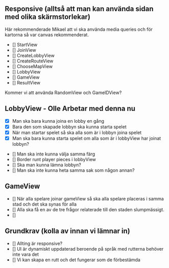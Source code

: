 ## Responsive (alltså att man kan använda sidan med olika skärmstorlekar) 

Här rekommenderade Mikael att vi ska använda media queries och för kartorna så var canvas rekommenderat.

- [] StartView
- [] JoinView
- [] CreateLobbyView
- [] CreateRouteView
- [] ChooseMapView
- [] LobbyView
- [] GameView
- [] ResultView

Kommer vi att använda RandomView och GameIDView?

## LobbyView - Olle Arbetar med denna nu

- [x] Man ska bara kunna joina en lobby en gång
- [x] Bara den som skapade lobbyn ska kunna starta spelet
- [x] När man startar spelet så ska alla som är i lobbyn joina spelet
- [x] Man ska bara kunna starta spelet om alla som är i lobbyView har joinat lobbyn?
- [] Man ska inte kunna välja samma färg
- [] Border runt player pieces i lobbyView
- [] Ska man kunna lämna lobbyn?
- [] Man ska inte kunna heta samma sak som någon annan?

## GameView

- [] När alla spelare joinar gameView så ska alla spelare placeras i samma stad och det ska synas för alla
- [] Alla ska få en av de tre frågor relaterade till den staden slumpmässigt.
- []

## Grundkrav (kolla av innan vi lämnar in)

- [] Allting är responsive?
- [] UI är dynamiskt uppdaterad beroende på språk med rutterna behöver inte vara det
- [] Vi kan skapa en rutt och det fungerar som de förbestämda 